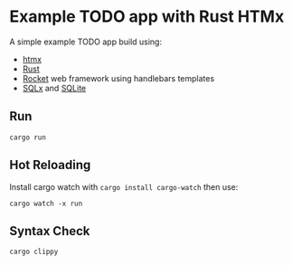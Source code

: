 # Example TODO app with Rust HTMx

A simple example TODO app build using:

- [htmx](https://htmx.org/)
- [Rust](https://www.rust-lang.org/)
- [Rocket](https://rocket.rs/) web framework using handlebars templates
- [SQLx](https://github.com/launchbadge/sqlx) and [SQLite](https://sqlite.org/)

## Run

```shell
cargo run
```

## Hot Reloading

Install cargo watch with `cargo install cargo-watch` then use:

```shell
cargo watch -x run
```

## Syntax Check

```shell
cargo clippy
```
